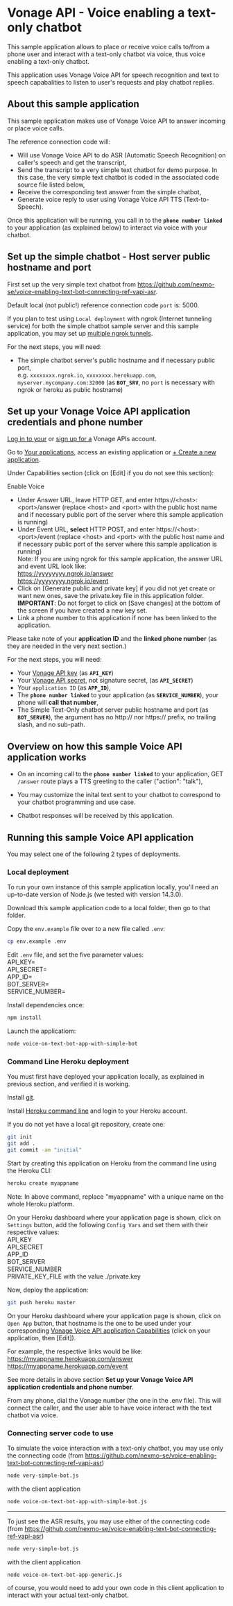 # Vonage API - Voice enabling a text-only chatbot

This sample application allows to place or receive voice calls to/from a phone user and interact with a text-only chatbot via voice, thus voice enabling a text-only chatbot.

This application uses Vonage Voice API for speech recognition and text to speech capabalities to listen to user's requests and play chatbot replies.

## About this sample application

This sample application makes use of Vonage Voice API to answer incoming or place voice calls.

The reference connection code will:
- Will use Vonage Voice API to do ASR (Automatic Speech Recognition) on caller's speech and get the transcript,
- Send the transcript to a very simple text chatbot for demo purpose. In this case, the very simple text chatbot is coded in the associated code source file listed below,
- Receive the corresponding text answer from the simple chatbot,
- Generate voice reply to user using Vonage Voice API TTS (Text-to-Speech).

Once this application will be running, you call in to the **`phone number linked`** to your application (as explained below) to interact via voice with your chatbot.</br>

## Set up the simple chatbot - Host server public hostname and port

First set up the very simple text chatbot from https://github.com/nexmo-se/voice-enabling-text-bot-connecting-ref-vapi-asr.

Default local (not public!) reference connection code `port` is: 5000.

If you plan to test using `Local deployment` with ngrok (Internet tunneling service) for both the simple chatbot sample server and this sample application, you may set up [multiple ngrok tunnels](https://ngrok.com/docs#multiple-tunnels).

For the next steps, you will need:
- The simple chatbot server's public hostname and if necessary public port,</br>
e.g. `xxxxxxxx.ngrok.io`, `xxxxxxxx.herokuapp.com`, `myserver.mycompany.com:32000`  (as **`BOT_SRV`**, no `port` is necessary with ngrok or heroku as public hostname)

## Set up your Vonage Voice API application credentials and phone number

[Log in to your](https://dashboard.nexmo.com/sign-in) or [sign up for a](https://dashboard.nexmo.com/sign-up) Vonage APIs account.

Go to [Your applications](https://dashboard.nexmo.com/applications), access an existing application or [+ Create a new application](https://dashboard.nexmo.com/applications/new).

Under Capabilities section (click on [Edit] if you do not see this section):

Enable Voice
- Under Answer URL, leave HTTP GET, and enter https://\<host\>:\<port\>/answer (replace \<host\> and \<port\> with the public host name and if necessary public port of the server where this sample application is running)</br>
- Under Event URL, **select** HTTP POST, and enter https://\<host\>:\<port\>/event (replace \<host\> and \<port\> with the public host name and if necessary public port of the server where this sample application is running)</br>
Note: If you are using ngrok for this sample application, the answer URL and event URL look like:</br>
https://yyyyyyyy.ngrok.io/answer</br>
https://yyyyyyyy.ngrok.io/event</br> 	
- Click on [Generate public and private key] if you did not yet create or want new ones, save the private.key file in this application folder.</br>
**IMPORTANT**: Do not forget to click on [Save changes] at the bottom of the screen if you have created a new key set.</br>
- Link a phone number to this application if none has been linked to the application.

Please take note of your **application ID** and the **linked phone number** (as they are needed in the very next section.)

For the next steps, you will need:</br>
- Your [Vonage API key](https://dashboard.nexmo.com/settings) (as **`API_KEY`**)</br>
- Your [Vonage API secret](https://dashboard.nexmo.com/settings), not signature secret, (as **`API_SECRET`**)</br>
- Your `application ID` (as **`APP_ID`**),</br>
- The **`phone number linked`** to your application (as **`SERVICE_NUMBER`**), your phone will **call that number**,</br>
- The Simple Text-Only chatbot server public hostname and port (as **`BOT_SERVER`**), the argument has no http:// nor https:// prefix, no trailing slash, and no sub-path.</br>

## Overview on how this sample Voice API application works

- On an incoming call to the **`phone number linked`** to your application, GET `/answer` route plays a TTS greeting to the caller ("action": "talk"), 

- You may customize the inital text sent to your chatbot to correspond to your chatbot programming and use case.

- Chatbot responses will be received by this application.</br>


## Running this sample Voice API application

You may select one of the following 2 types of deployments.

### Local deployment

To run your own instance of this sample application locally, you'll need an up-to-date version of Node.js (we tested with version 14.3.0).

Download this sample application code to a local folder, then go to that folder.

Copy the `env.example` file over to a new file called `.env`:
```bash
cp env.example .env
```

Edit `.env` file, and set the five parameter values:</br>
API_KEY=</br>
API_SECRET=</br>
APP_ID=</br>
BOT_SERVER=</br>
SERVICE_NUMBER=</br>


Install dependencies once:
```bash
npm install
```

Launch the applicatiom:
```bash
node voice-on-text-bot-app-with-simple-bot
```

### Command Line Heroku deployment

You must first have deployed your application locally, as explained in previous section, and verified it is working.

Install [git](https://git-scm.com/downloads).

Install [Heroku command line](https://devcenter.heroku.com/categories/command-line) and login to your Heroku account.

If you do not yet have a local git repository, create one:</br>
```bash
git init
git add .
git commit -am "initial"
```

Start by creating this application on Heroku from the command line using the Heroku CLI:

```bash
heroku create myappname
```

Note: In above command, replace "myappname" with a unique name on the whole Heroku platform.

On your Heroku dashboard where your application page is shown, click on `Settings` button,
add the following `Config Vars` and set them with their respective values:</br>
API_KEY</br>
API_SECRET</br>
APP_ID</br>
BOT_SERVER</br>
SERVICE_NUMBER</br>
PRIVATE_KEY_FILE with the value ./private.key</br>

Now, deploy the application:


```bash
git push heroku master
```

On your Heroku dashboard where your application page is shown, click on `Open App` button, that hostname is the one to be used under your corresponding [Vonage Voice API application Capabilities](https://dashboard.nexmo.com/applications) (click on your application, then [Edit]).</br>

For example, the respective links would be like:</br>
https://myappname.herokuapp.com/answer</br>
https://myappname.herokuapp.com/event</br>

See more details in above section **Set up your Vonage Voice API application credentials and phone number**.


From any phone, dial the Vonage number (the one in the .env file).  This will connect the caller, and the user able to have voice interact with the text chatbot via voice.

### Connecting server code to use

To simulate the voice interaction with a text-only chatbot, you may use only the connecting code (from https://github.com/nexmo-se/voice-enabling-text-bot-connecting-ref-vapi-asr)
```bash
node very-simple-bot.js
```
with the client application
```bash 
node voice-on-text-bot-app-with-simple-bot.js
```

------------------

To just see the ASR results, you may use either of the connecting code (from https://github.com/nexmo-se/voice-enabling-text-bot-connecting-ref-vapi-asr)
```bash
node very-simple-bot.js
```

with the client application
```bash 
node voice-on-text-bot-app-generic.js
```

of course, you would need to add your own code in this client application to interact with your actual text-only chatbot.
